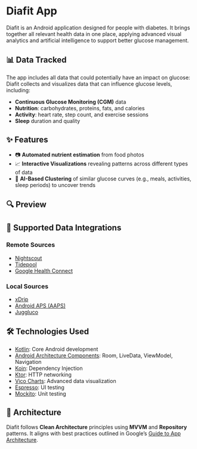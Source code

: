 # Diafit App
Diafit is an Android application designed for people with diabetes. It brings together all relevant health data in one place, applying advanced visual analytics and artificial intelligence to support better glucose management.

## 📊 Data Tracked
The app includes all data that could potentially have an impact on glucose:
Diafit collects and visualizes data that can influence glucose levels, including:
- **Continuous Glucose Monitoring (CGM)** data
- **Nutrition**: carbohydrates, proteins, fats, and calories
- **Activity**: heart rate, step count, and exercise sessions
- **Sleep** duration and quality

## ✨ Features
- 📷 **Automated nutrient estimation** from food photos
- 📈 **Interactive Visualizations** revealing patterns across different types of data
- 🧠 **AI-Based Clustering** of similar glucose curves (e.g., meals, activities, sleep periods) to uncover trends

## 🔍 Preview

## 🔌 Supported Data Integrations
### Remote Sources
- [Nightscout](https://nightscout.github.io/)
- [Tidepool](https://www.tidepool.org/)
- [Google Health Connect](https://health.google/health-connect-android/)
  
### Local Sources
- [xDrip](https://github.com/NightscoutFoundation/xDrip)
- [Android APS (AAPS)](https://github.com/nightscout/AndroidAPS)
- [Juggluco](https://github.com/j-kaltes/Juggluco)

## 🛠️ Technologies Used
- [Kotlin](https://developer.android.com/kotlin): Core Android development
- [Android Architecture Components](https://developer.android.com/topic/architecture): Room, LiveData, ViewModel, Navigation
- [Koin](https://github.com/InsertKoinIO/koin): Dependency Injection
- [Ktor](https://github.com/ktorio/ktor): HTTP networking
- [Vico Charts](https://github.com/patrykandpatrick/vico): Advanced data visualization
- [Espresso](https://developer.android.com/training/testing/espresso): UI testing
- [Mockito](https://github.com/mockito/mockito): Unit testing

## 🧱 Architecture
Diafit follows **Clean Architecture** principles using **MVVM** and **Repository** patterns. It aligns with best practices outlined in Google’s [Guide to App Architecture](https://developer.android.com/topic/architecture).
